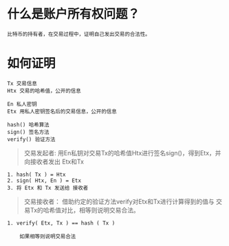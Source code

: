 # 什么是账户所有权问题？
    
    比特币的持有者，在交易过程中，证明自己发出交易的合法性。
   
# 如何证明

    Tx 交易信息
    Htx 交易的哈希值，公开的信息
    
    En 私人密钥
    Etx 用私人密钥签名后的交易信息，公开的信息
    
    hash() 哈希算法
    sign() 签名方法
    verify() 验证方法
    
> 交易发起者:  用En私钥对交易Tx的哈希值Htx进行签名sign()，得到Etx，并向接收者发出 Etx和Tx

    1. hash( Tx ) = Htx
    2. sign( Htx, En ) = Etx
    3. 将 Etx 和 Tx 发送给 接收者
    
> 交易接收者： 借助约定的验证方法verify对Etx和Tx进行计算得到的值与 交易Tx的哈希值对比，相等则说明交易合法。
    
    1. verify( Etx, Tx ) == hash ( Tx )
    
        如果相等则说明交易合法